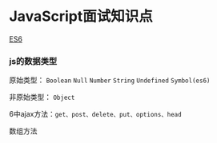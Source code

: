 # JavaScript面试知识点

[ES6](https://www.jianshu.com/p/ebfeb687eb70)

### js的数据类型

原始类型：
`Boolean` `Null` `Number` `String` `Undefined` `Symbol(es6)`

非原始类型：
`Object`

6中ajax方法：`get、post、delete、put、options、head`


数组方法



